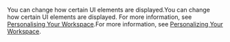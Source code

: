 <span data-ttu-id="0e765-101">You can change how certain UI elements are displayed.</span><span class="sxs-lookup"><span data-stu-id="0e765-101">You can change how certain UI elements are displayed.</span></span> <span data-ttu-id="0e765-102">For more information, see [Personalising Your Workspace](../ui-personalization-user.md).</span><span class="sxs-lookup"><span data-stu-id="0e765-102">For more information, see [Personalizing Your Workspace](../ui-personalization-user.md).</span></span>
